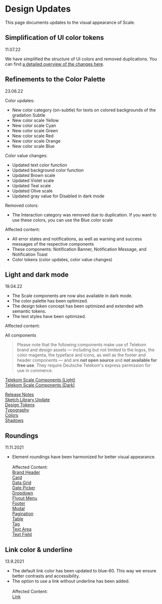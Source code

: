 # Design Updates

This page documents updates to the visual appearance of Scale.

## Simplification of UI color tokens

11.07.22

We have simplified the structure of UI colors and removed duplications. You can find [a detailed overview of the changes here](https://github.com/telekom/design-tokens/pull/192#issuecomment-1178815001).

## Refinements to the Color Palette

23.06.22

Color updates:

- New color category (on-subtle) for texts on colored backgrounds of the gradation Subtle
- New color scale Yellow
- New color scale Cyan
- New color scale Green
- New color scale Red
- New color scale Orange
- New color scale Blue

Color value changes:

- Updated text color function
- Updated background color function
- Updated Brown scale
- Updated Violet scale
- Updated Teal scale
- Updated Olive scale
- Updated gray value for Disabled in dark mode

Removed colors:

- The Interaction category was removed due to duplication. If you want to use these colors, you can use the Blue color scale

Affected content:

- All error states and notifications, as well as warning and success messages of the respective components
- These components: Notification Banner, Notification Message, and Notification Toast
- Color tokens (color updates, color value changes)

## Light and dark mode

19.04.22

- The Scale components are now also available in dark mode.
- The color palette has been optimized.
- The design token concept has been optimized and extended with semantic tokens.
- The text styles have been optimized.

Affected content:

All components

> Please note that the following components make use of Telekom brand and design assets — including but not limited to the logos, the color magenta, the typeface and icons, as well as the footer and header components — and are **not open source** and **not available for free use**. They require Deutsche Telekom's express permission for use in commerce.

<p><a href="sketch://add-library?url=https%3A%2F%2Fwww.brand-design.telekom.com%2Fsketch-light.rss" rel="nofollow" class="matomo_download">Telekom Scale Components (Light)</a><br /><a href="sketch://add-library?url=https%3A%2F%2Fwww.brand-design.telekom.com%2Fsketch-dark.rss" rel="nofollow" class="matomo_download">Telekom Scale Components (Dark)</a></p>

[Release Notes](./?path=/docs/new-release-release-notes--page)<br>
[Sketch Library Update](./?path=/docs/new-release-sketch-library-update--page)<br>
[Design Tokens](./?path=/docs/guidelines-design-tokens--page)<br>
[Typography](./?path=/docs/guidelines-typography--page)<br>
[Colors](./?path=/docs/guidelines-colors--page)<br>
[Shadows](./?path=/docs/guidelines-shadows--page)<br>

## Roundings

11.11.2021

- Element roundings have been harmonized for better visual appearance.  
  <br>
  Affected Content: <br>
  [Brand Header](./?path=/docs/components-brand-header-navigation--standard)  
  [Card](./?path=/docs/components-card--standard)  
  [Data Grid](./?path=/docs/components-data-grid--standard)  
  [Date Picker](./?path=/docs/components-date-picker--standard)  
  [Dropdown](./?path=/docs/components-dropdown--standard)  
  [Flyout Menu](./?path=/docs/components-flyout-menu--standard)  
  [Footer](./?path=/docs/components-footer--standard)  
  [Modal](./?path=/docs/components-modal--standard)  
  [Pagination](./?path=/docs/components-pagination--standard)  
  [Table](./?path=/docs/components-table--standard)  
  [Tag](./?path=/docs/components-tag--standard)  
  [Text Area](./?path=/docs/components-text-area--standard)  
  [Text Field](./?path=/docs/components-text-field--standard)

## Link color & underline

13.9.2021

- The default link color has been updated to blue-60. This way we ensure better contrasts and accessibility.
- The option to use a link without underline has been added.  
  <br>
  Affected Content: <br>
  [Link](./?path=/docs/components-link--standard)
